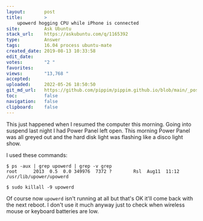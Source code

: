 ```yaml
---
layout:       post
title:        >
    upowerd hogging CPU while iPhone is connected
site:         Ask Ubuntu
stack_url:    https://askubuntu.com/q/1165392
type:         Answer
tags:         16.04 process ubuntu-mate
created_date: 2019-08-13 10:33:58
edit_date:    
votes:        "2 "
favorites:    
views:        "13,768 "
accepted:     
uploaded:     2022-05-26 18:50:50
git_md_url:   https://github.com/pippim/pippim.github.io/blob/main/_posts/2019/2019-08-13-upowerd-hogging-CPU-while-iPhone-is-connected.md
toc:          false
navigation:   false
clipboard:    false
---
```


This just happened when I resumed the computer this morning. Going into suspend last night I had Power Panel left open. This morning Power Panel was all greyed out and the hard disk light was flashing like a disco light show.

I used these commands:

``` 
$ ps -aux | grep upowerd | grep -v grep
root      2013  0.5  0.0 349976  7372 ?        Rsl  Aug11  11:12 /usr/lib/upower/upowerd

$ sudo killall -9 upowerd
```

Of course now `upowerd` isn't running at all but that's OK it'll come back with the next reboot. I don't use it much anyway just to check when wireless mouse or keyboard batteries are low.
